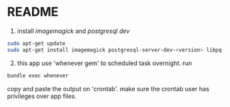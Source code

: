 # README

1. install *imagemagick* and *postgresql dev*

```bash
sudo apt-get update
sudo apt-get install imagemagick postgresql-server-dev-<version> libpq-dev
```

2. this app use 'whenever gem' to scheduled task overnight. run

```bash
bundle exec whenever
```
copy and paste the output on 'crontab'. make sure the crontab user has privileges over app files.